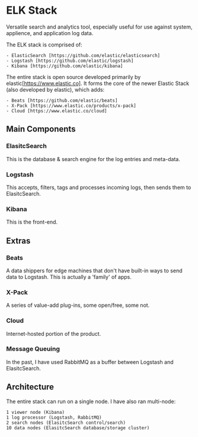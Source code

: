 # ELK Stack

Versatile search and analytics tool, especially useful for use against system,
applience, and application log data.

The ELK stack is comprised of:

    - ElasticSearch [https://github.com/elastic/elasticsearch]
    - Logstash [https://github.com/elastic/logstash]
    - Kibana [https://github.com/elastic/kibana]

The entire stack is open source developed primarily by elastic[https://www.elastic.co].
It forms the core of the newer Elastic Stack (also developed by elastic), which
adds:

    - Beats [https://github.com/elastic/beats]
    - X-Pack [https://www.elastic.co/products/x-pack]
    - Cloud [https://www.elastic.co/cloud]

## Main Components

### ElasitcSearch

This is the database & search engine for the log entries and meta-data.

### Logstash

This accepts, filters, tags and processes incoming logs, then sends them to ElasitcSearch.

### Kibana

This is the front-end.

## Extras

### Beats

A data shippers for edge machines that don't have built-in ways to send data to
Logstash. This is actually a 'family' of apps.

### X-Pack 

A series of value-add plug-ins, some open/free, some not.

### Cloud

Internet-hosted portion of the product.

### Message Queuing

In the past, I have used RabbitMQ as a buffer between Logstash and ElasitcSearch.

## Architecture

The entire stack can run on a single node. I have also ran multi-node:
    
    1 viewer node (Kibana)
    1 log processor (Logstash, RabbitMQ)
    2 search nodes (ElasitcSearch control/search)
    10 data nodes (ElasitcSearch database/storage cluster)


